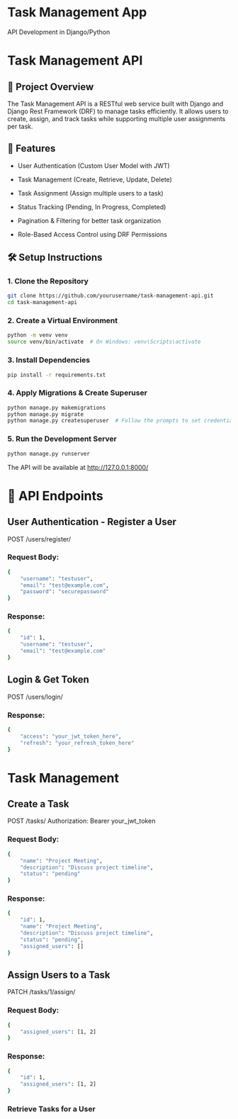 # Task Management App
API Development in Django/Python

# Task Management API

## 📌 Project Overview

The Task Management API is a RESTful web service built with Django and Django Rest Framework (DRF) to manage tasks efficiently. It allows users to create, assign, and track tasks while supporting multiple user assignments per task.

## 🚀 Features

- User Authentication (Custom User Model with JWT)

- Task Management (Create, Retrieve, Update, Delete)

- Task Assignment (Assign multiple users to a task)

- Status Tracking (Pending, In Progress, Completed)

- Pagination & Filtering for better task organization

- Role-Based Access Control using DRF Permissions


## 🛠 Setup Instructions

### 1. Clone the Repository
```bash
git clone https://github.com/yourusername/task-management-api.git
cd task-management-api
```

### 2. Create a Virtual Environment
```bash
python -m venv venv
source venv/bin/activate  # On Windows: venv\Scripts\activate
```
### 3. Install Dependencies
```bash
pip install -r requirements.txt
```
### 4. Apply Migrations & Create Superuser
```bash
python manage.py makemigrations
python manage.py migrate
python manage.py createsuperuser  # Follow the prompts to set credentials
```
### 5. Run the Development Server
```bash
python manage.py runserver
```
The API will be available at http://127.0.0.1:8000/


# 🔗 API Endpoints

## User Authentication - Register a User

POST /users/register/

### Request Body:
```bash
{
    "username": "testuser",
    "email": "test@example.com",
    "password": "securepassword"
}
```
### Response:
```bash
{
    "id": 1,
    "username": "testuser",
    "email": "test@example.com"
}
```
## Login & Get Token

POST /users/login/

### Response:
```bash
{
    "access": "your_jwt_token_here",
    "refresh": "your_refresh_token_here"
}
```
# Task Management

## Create a Task

POST /tasks/
Authorization: Bearer your_jwt_token

### Request Body:
```bash
{
    "name": "Project Meeting",
    "description": "Discuss project timeline",
    "status": "pending"
}
```
### Response:
```bash
{
    "id": 1,
    "name": "Project Meeting",
    "description": "Discuss project timeline",
    "status": "pending",
    "assigned_users": []
}
```
## Assign Users to a Task

PATCH /tasks/1/assign/

### Request Body:
```bash
{
    "assigned_users": [1, 2]
}
```
### Response:
```bash
{
    "id": 1,
    "assigned_users": [1, 2]
}
```
### Retrieve Tasks for a User
